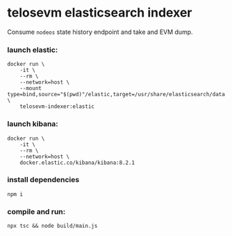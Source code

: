 # telosevm elasticsearch indexer

Consume `nodeos` state history endpoint and take and EVM dump.


### launch elastic:

    docker run \
        -it \
        --rm \
        --network=host \
        --mount type=bind,source="$(pwd)"/elastic,target=/usr/share/elasticsearch/data \
        telosevm-indexer:elastic

### launch kibana:

    docker run \
        -it \
        --rm \
        --network=host \
        docker.elastic.co/kibana/kibana:8.2.1


### install dependencies

    npm i


### compile and run:

    npx tsc && node build/main.js
